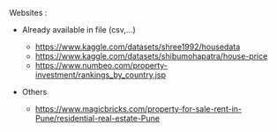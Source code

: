 Websites :

- Already available in file (csv,...)
  - https://www.kaggle.com/datasets/shree1992/housedata
  - https://www.kaggle.com/datasets/shibumohapatra/house-price
  - https://www.numbeo.com/property-investment/rankings_by_country.jsp

- Others
  - https://www.magicbricks.com/property-for-sale-rent-in-Pune/residential-real-estate-Pune
